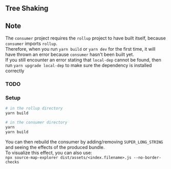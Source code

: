 ## Tree Shaking

## Note

The `consumer` project requires the `rollup` project to have built itself, because `consumer` imports `rollup`.  
Therefore, when you run `yarn build` or `yarn dev` for the first time, it will have thrown an error because `consumer` hasn't been built yet.  
If you still encounter an error stating that `local-dep` cannot be found, then run `yarn upgrade local-dep` to make sure the dependency is installed correctly

### TODO

### Setup

```bash
# in the rollup directory
yarn build

# in the consumer directory
yarn
yarn build
```

You can then rebuild the consumer by adding/removing `SUPER_LONG_STRING` and seeing the effects of the produced bundle.  
To visualize this effect, you can also use:  
`npx source-map-explorer dist/assets/<index.filename>.js --no-border-checks`
